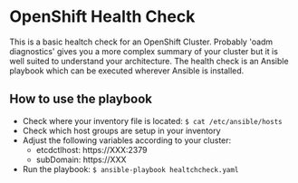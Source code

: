 **OpenShift Health Check**
========================================================
 This is a basic healtch check for an OpenShift Cluster. Probably 'oadm diagnostics' gives you a more complex summary of your cluster but it is well suited to understand your architecture. 
 The health check is an Ansible playbook which can be executed wherever Ansible is installed.
  
How to use the playbook
------------------
 - Check where your inventory file is located:
 `$ cat /etc/ansible/hosts`
 - Check which host groups are setup in your inventory
 - Adjust the following variables according to your cluster:
      - etcdctlhost: https://XXX:2379
      - subDomain: https://XXX
 - Run the playbook:
 `$ ansible-playbook healtchcheck.yaml`
